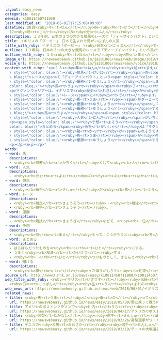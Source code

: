 ```yaml
---
layout: easy_news
categories: easy
newsid: k10011460711000
last_modified_at: '2018-06-01T17:15:00+09:00'
datetime: 2018<ruby>年<rt>ねん</rt></ruby>06<ruby>月<rt>がつ</rt></ruby>01<ruby>日<rt>にち</rt></ruby>
  17<ruby>時<rt>じ</rt></ruby>15<ruby>分<rt>ふん</rt></ruby>
description: １３年前、日本の３つの大きな競馬のレースで「ディープインパクト」という馬が優勝しました。
title: イギリスの「ダービー」　日本で生まれた馬がいちばんの人気
title_with_ruby: イギリスの「ダービー」　<ruby>日本<rt>にっぽん</rt></ruby>で<ruby>生<rt>う</rt></ruby>まれた<ruby>馬<rt>うま</rt></ruby>がいちばんの<ruby>人気<rt>にんき</rt></ruby>
outline: １３年前、日本の３つの大きな競馬のレースで「ディープインパクト」という馬が優勝しました。
outline_with_ruby: １３<ruby>年<rt>ねん</rt></ruby><ruby>前<rt>まえ</rt></ruby>、<ruby>日本<rt>にっぽん</rt></ruby>の３つの<ruby>大<rt>おお</rt></ruby>きな<ruby>競馬<rt>けいば</rt></ruby>のレースで「ディープインパクト」という<ruby>馬<rt>うま</rt></ruby>が<ruby>優勝<rt>ゆうしょう</rt></ruby>しました。
image_url: https://newswebeasy.github.io/ja201806/news/web/image/2018/06/01/K10011460711_1806010158_1806010433_01_02.jpg
voice_url: https://newswebeasy.github.io/ja201806/news/easy/voice/2018/06/01/k10011460711000.mp4
content_with_ruby: "<p>１３<ruby>年<rt>ねん</rt></ruby><ruby>前<rt>まえ</rt></ruby>、<ruby>日本<rt>にっぽん</rt></ruby>の３つの<ruby>大<rt>おお</rt></ruby>きな<span\
  \ style=\"color: blue;\"><ruby>競馬<rt>けいば</rt></ruby></span>の<span style=\"color:\
  \ blue;\">レース</span>で「ディープインパクト」という<span style=\"color: blue;\"><ruby>馬<rt>うま</rt></ruby></span>が<span\
  \ style=\"color: blue;\"><ruby>優勝<rt>ゆうしょう</rt></ruby></span>しました。この<span style=\"\
  color: blue;\"><ruby>馬<rt>うま</rt></ruby></span>の<ruby>子<rt>こ</rt></ruby>どもの「サクソンウォリアー」は２０１５<ruby>年<rt>ねん</rt></ruby>に<ruby>北海道<rt>ほっかいどう</rt></ruby>で<ruby>生<rt>う</rt></ruby>まれて、アイルランドで<ruby>練習<rt>れんしゅう</rt></ruby>をしていました。</p>\n\
  <p>サクソンウォリアーは、イギリスで<ruby>歴史<rt>れきし</rt></ruby>が<ruby>長<rt>なが</rt></ruby>い「ダービー」という<span\
  \ style=\"color: blue;\">レース</span>に<ruby>出<rt>で</rt></ruby>ます。<ruby>日本<rt>にっぽん</rt></ruby>で<ruby>生<rt>う</rt></ruby>まれた<span\
  \ style=\"color: blue;\"><ruby>馬<rt>うま</rt></ruby></span>がダービーで<ruby>走<rt>はし</rt></ruby>るのは<ruby>初<rt>はじ</rt></ruby>めてです。サクソンウォリアーは、４<ruby>回<rt>かい</rt></ruby><ruby>続<rt>つづ</rt></ruby>けて<span\
  \ style=\"color: blue;\"><ruby>優勝<rt>ゆうしょう</rt></ruby></span>していて<ruby>負<rt>ま</rt></ruby>けたことがありません。ダービーで<span\
  \ style=\"color: blue;\"><ruby>優勝<rt>ゆうしょう</rt></ruby></span>する<span style=\"color:\
  \ blue;\"><ruby>馬<rt>うま</rt></ruby></span>の<span style=\"color: blue;\"><ruby>予想<rt>よそう</rt></ruby></span>では、<span\
  \ style=\"color: blue;\"><ruby>人気<rt>にんき</rt></ruby></span>がいちばん<ruby>高<rt>たか</rt></ruby>くなっています。</p>\n\
  <p><span style=\"color: blue;\"><ruby>予想<rt>よそう</rt></ruby></span>を<span style=\"\
  color: blue;\">まとめる</span><ruby>会社<rt>かいしゃ</rt></ruby>は「サクソンウォリアーには、<ruby>最近<rt>さいきん</rt></ruby>の１０<ruby>年<rt>ねん</rt></ruby>ぐらいでいちばんたくさんのお<ruby>金<rt>かね</rt></ruby>が<span\
  \ style=\"color: blue;\"><ruby>賭<rt>か</rt></ruby>け</span>られそうです」と<ruby>話<rt>はな</rt></ruby>しています。ダービーで、<ruby>日本<rt>にっぽん</rt></ruby>で<ruby>生<rt>う</rt></ruby>まれた<span\
  \ style=\"color: blue;\"><ruby>馬<rt>うま</rt></ruby></span>が<ruby>初<rt>はじ</rt></ruby>めて<span\
  \ style=\"color: blue;\"><ruby>優勝<rt>ゆうしょう</rt></ruby></span>するかどうか、たくさんの<ruby>人<rt>ひと</rt></ruby>が<ruby>興味<rt>きょうみ</rt></ruby>を<ruby>持<rt>も</rt></ruby>っています。ダービーは、イギリスの<ruby>時間<rt>じかん</rt></ruby>の６<ruby>月<rt>がつ</rt></ruby><ruby>２日<rt>ふつか</rt></ruby>に<ruby>行<rt>おこな</rt></ruby>われます。</p>\n\
  <p></p>\n<p></p>"
words:
- word: 馬
  descriptions:
  - <ruby><rb>家畜</rb><rt>かちく</rt></ruby>として<ruby><rb>人</rb><rt>ひと</rt></ruby>に<ruby><rb>飼</rb><rt>か</rt></ruby>われる<ruby><rb>動物</rb><rt>どうぶつ</rt></ruby>。<ruby><rb>力</rb><rt>ちから</rt></ruby>が<ruby><rb>強</rb><rt>つよ</rt></ruby>く、<ruby><rb>走</rb><rt>はし</rt></ruby>るのがはやい。<ruby><rb>荷物</rb><rt>にもつ</rt></ruby>の<ruby><rb>運搬</rb><rt>うんぱん</rt></ruby>や<ruby><rb>農業</rb><rt>のうぎょう</rt></ruby>、<ruby><rb>競馬</rb><rt>けいば</rt></ruby>などに<ruby><rb>使</rb><rt>つか</rt></ruby>われる。
- word: 人気
  descriptions:
  - <ruby><rb>世</rb><rt>よ</rt></ruby>の<ruby><rb>中</rb><rt>なか</rt></ruby>の<ruby><rb>人</rb><rt>ひと</rt></ruby>たちのよい<ruby><rb>評判</rb><rt>ひょうばん</rt></ruby>。
- word: 競馬
  descriptions:
  - <ruby><rb>騎手</rb><rt>きしゅ</rt></ruby>が<ruby><rb>馬</rb><rt>うま</rt></ruby>に<ruby><rb>乗</rb><rt>の</rt></ruby>って、<ruby><rb>勝</rb><rt>か</rt></ruby>ち<ruby><rb>負</rb><rt>ま</rt></ruby>けを<ruby><rb>争</rb><rt>あらそ</rt></ruby>う<ruby><rb>競走</rb><rt>きょうそう</rt></ruby>。
- word: レース
  descriptions:
  - <ruby><rb>競走</rb><rt>きょうそう</rt></ruby>・<ruby><rb>競泳</rb><rt>きょうえい</rt></ruby>などの<ruby><rb>競技</rb><rt>きょうぎ</rt></ruby>。
  - <ruby><rb>競争</rb><rt>きょうそう</rt></ruby>。
- word: 優勝
  descriptions:
  - <ruby><rb>競技</rb><rt>きょうぎ</rt></ruby>などで、<ruby><rb>一位</rb><rt>いちい</rt></ruby>で<ruby><rb>勝</rb><rt>か</rt></ruby>つこと。
- word: 予想
  descriptions:
  - <ruby><rb>前</rb><rt>まえ</rt></ruby>もって、こうだろうと<ruby><rb>考</rb><rt>かんが</rt></ruby>えること。または、その<ruby><rb>考</rb><rt>かんが</rt></ruby>え。
- word: まとめる
  descriptions:
  - ばらばらだったものを<ruby><rb>一</rb><rt>ひと</rt></ruby>つにする。
  - うまく<ruby><rb>解決</rb><rt>かいけつ</rt></ruby>する。
  - <ruby><rb>一</rb><rt>ひと</rt></ruby>つのものとして、きちんと<ruby><rb>仕上</rb><rt>しあ</rt></ruby>げる。
- word: 賭ける
  descriptions:
  - <ruby><rb>勝</rb><rt>か</rt></ruby>ったほうがもらう<ruby><rb>約束</rb><rt>やくそく</rt></ruby>で、お<ruby><rb>金</rb><rt>かね</rt></ruby>や<ruby><rb>品物</rb><rt>しなもの</rt></ruby>を<ruby><rb>出</rb><rt>だ</rt></ruby>し<ruby><rb>合</rb><rt>あ</rt></ruby>う。かけごとをする。
source_url: http://www3.nhk.or.jp/news/easy/k10011460711000/k10011460711000.html
web_title_with_ruby: <ruby>イギリス<rt>いぎりす</rt></ruby><ruby>伝統<rt>でんとう</rt></ruby>の「<ruby>ダービー<rt>だーびー</rt></ruby>」
  <ruby>日本<rt>にっぽん</rt></ruby><ruby>生<rt>う</rt></ruby>まれの<ruby>競走馬<rt>きょうそうば</rt></ruby>が１<ruby>番<rt>ばん</rt></ruby><ruby>人気<rt>にんき</rt></ruby>
web_news_url: https://newswebeasy.github.io/news/web/2018/06/01/イギリス伝統のダービー-日本生まれの競走馬が1番人気
related_news:
- title: <ruby>馬<rt>うま</rt></ruby>に<ruby>乗<rt>の</rt></ruby>って<ruby>戦<rt>たたか</rt></ruby>う「<ruby>打毬<rt>だきゅう</rt></ruby>」を<ruby>天皇<rt>てんのう</rt></ruby><ruby>陛下<rt>へいか</rt></ruby>に<ruby>見<rt>み</rt></ruby>せる
  url: https://newswebeasy.github.io/news/easy/2018/05/30/馬に乗って戦う打毬を天皇陛下に見せる
- title: アメリカのボストンマラソンで<ruby>川内<rt>かわうち</rt></ruby><ruby>優輝<rt>ゆうき</rt></ruby><ruby>選手<rt>せんしゅ</rt></ruby>が<ruby>優勝<rt>ゆうしょう</rt></ruby>
  url: https://newswebeasy.github.io/news/easy/2018/04/17/アメリカのボストンマラソンで川内優輝選手が優勝
- title: <ruby>高梨<rt>たかなし</rt></ruby><ruby>選手<rt>せんしゅ</rt></ruby>がワールドカップで<ruby>優勝<rt>ゆうしょう</rt></ruby>　いちばん<ruby>多<rt>おお</rt></ruby>い<ruby>記録<rt>きろく</rt></ruby>になる
  url: https://newswebeasy.github.io/news/easy/2018/03/26/高梨選手がワールドカップで優勝-いちばん多い記録になる
- title: テニスの<ruby>大坂<rt>おおさか</rt></ruby><ruby>選手<rt>せんしゅ</rt></ruby>が<ruby>国際<rt>こくさい</rt></ruby><ruby>大会<rt>たいかい</rt></ruby>で<ruby>優勝<rt>ゆうしょう</rt></ruby>　<ruby>日本<rt>にっぽん</rt></ruby>の<ruby>女子<rt>じょし</rt></ruby>で<ruby>初<rt>はじ</rt></ruby>めて
  url: https://newswebeasy.github.io/news/easy/2018/03/19/テニスの大坂選手が国際大会で優勝-日本の女子で初めて
...
```

